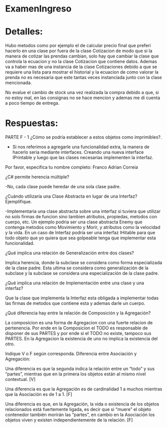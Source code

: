 # ExamenIngreso

# Detalles:

Hubo metodos como por ejemplo el de calcular precio final que preferi hacerlo en una clase por fuera de la clase Cotizacion de modo que si la manera de cotizar las prendas cambian, solo hay que cambiar la clase que controla la ecuacion y no la clase Cotizacion que contiene datos.
Ademas va a haber mas de una instancia de la clase Cotizaciones debido a que se requiere una lista para mostrar el historial y la ecuacion de como valorar la prenda no es necesaria que este tantas veces instanciada junto con la clase mencionada.

No evalue el cambio de stock una vez realizada la compra debido a que, si no estoy mal, en las consignas no se hace mencion y ademas me di cuenta a poco tiempo de entrega.


# Respuestas:

PARTE F - 1 ¿Cómo se podría establecer a estos objetos como imprimibles?. 
- Si nos referimos a agregarle una funcionalidad extra, la manera de hacerlo seria mediante interfaces. Creando una nueva interface IPrintable y luego que las clases necesarias implementen la interfaz.

Por favor, especifica tu nombre completo: Franco Adrian Correia

¿C# permite herencia múltiple?

-No, cada clase puede heredar de una sola clase padre.

¿Cuándo utilizaría una Clase Abstracta en lugar de una Interfaz? Ejemplifique.

-Implementaria una clase abstracta sobre una interfaz si tuviera que utilizar no solo firmas de funcion sino tambien atributos, propiedas, metodos con cuerpo, etc.
Un ejemplo podria ser una clase abstracta Enemy que contenga metodos como Movimiento y Morir, y atributos como la velocidad y la vida. En un caso de Interfaz podria ser una interfaz IHitable para que todo objeto que yo quiera que sea golpeable tenga que implementar esta funcionalidad.

¿Qué implica una relación de Generalización entre dos clases?

Implica herencia, donde la subclase se considera como forma especializada de la clase padre. Esta ultima se considera como generalización de la subclase y la subclase se considera una especialización de la clase padre.

¿Qué implica una relación de Implementación entre una clase y una interfaz?

Que la clase que implementa la Interfaz esta obligada a implementar todas las firmas de metodos que contiene esta y ademas darle un cuerpo.

¿Qué diferencia hay entre la relación de Composición y la Agregación?

La composicion es una forma de Agregacion con una fuerte relacion de pertenencia. Por ende en la Composicion el TODO es responsable de disponer de sus PARTES y por ende si el TODO no existe, tampoco sus PARTES.
En la Agregacion la existencia de uno no implica la existencia del otro.

Indique V o F según corresponda. Diferencia entre Asociación y Agregación:

Una diferencia es que la segunda indica la relación entre un “todo” y sus “partes”, mientras que en la primera los objetos están al mismo nivel contextual.
[V]

Una diferencia es que la Agregación es de cardinalidad 1 a muchos mientras que la Asociación es de 1 a 1. 
[F]

Una diferencia es que, en la Agregación, la vida o existencia de los objetos relacionados está fuertemente ligada, es decir que si “muere” el objeto contenedor también morirán las “partes”, en cambio en la Asociación los objetos viven y existen independientemente de la relación. 
[F]
